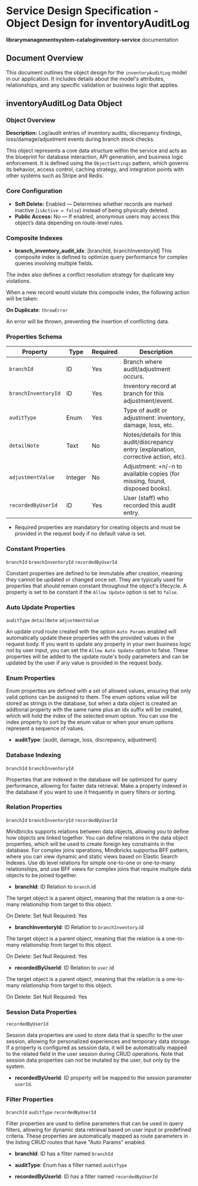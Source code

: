 # Service Design Specification - Object Design for inventoryAuditLog

**librarymanagementsystem-cataloginventory-service** documentation

## Document Overview

This document outlines the object design for the `inventoryAuditLog` model in our application. It includes details about the model's attributes, relationships, and any specific validation or business logic that applies.

## inventoryAuditLog Data Object

### Object Overview

**Description:** Log/audit entries of inventory audits, discrepancy findings, loss/damage/adjustment events during branch stock checks.

This object represents a core data structure within the service and acts as the blueprint for database interaction, API generation, and business logic enforcement.
It is defined using the `ObjectSettings` pattern, which governs its behavior, access control, caching strategy, and integration points with other systems such as Stripe and Redis.

### Core Configuration

- **Soft Delete:** Enabled — Determines whether records are marked inactive (`isActive = false`) instead of being physically deleted.
- **Public Access:** No — If enabled, anonymous users may access this object’s data depending on route-level rules.

### Composite Indexes

- **branch_inventory_audit_idx**: [branchId, branchInventoryId]
  This composite index is defined to optimize query performance for complex queries involving multiple fields.

The index also defines a conflict resolution strategy for duplicate key violations.

When a new record would violate this composite index, the following action will be taken:

**On Duplicate**: `throwError`

An error will be thrown, preventing the insertion of conflicting data.

### Properties Schema

| Property            | Type    | Required | Description                                                                           |
| ------------------- | ------- | -------- | ------------------------------------------------------------------------------------- |
| `branchId`          | ID      | Yes      | Branch where audit/adjustment occurs.                                                 |
| `branchInventoryId` | ID      | Yes      | Inventory record at branch for this adjustment/event.                                 |
| `auditType`         | Enum    | Yes      | Type of audit or adjustment: inventory, damage, loss, etc.                            |
| `detailNote`        | Text    | No       | Notes/details for this audit/discrepancy entry (explanation, corrective action, etc). |
| `adjustmentValue`   | Integer | No       | Adjustment: +n/-n to available copies (for missing, found, disposed books).           |
| `recordedByUserId`  | ID      | Yes      | User (staff) who recorded this audit entry.                                           |

- Required properties are mandatory for creating objects and must be provided in the request body if no default value is set.

### Constant Properties

`branchId` `branchInventoryId` `recordedByUserId`

Constant properties are defined to be immutable after creation, meaning they cannot be updated or changed once set. They are typically used for properties that should remain constant throughout the object's lifecycle.
A property is set to be constant if the `Allow Update` option is set to `false`.

### Auto Update Properties

`auditType` `detailNote` `adjustmentValue`

An update crud route created with the option `Auto Params` enabled will automatically update these properties with the provided values in the request body.
If you want to update any property in your own business logic not by user input, you can set the `Allow Auto Update` option to false.
These properties will be added to the update route's body parameters and can be updated by the user if any value is provided in the request body.

### Enum Properties

Enum properties are defined with a set of allowed values, ensuring that only valid options can be assigned to them.
The enum options value will be stored as strings in the database,
but when a data object is created an addtional property with the same name plus an idx suffix will be created, which will hold the index of the selected enum option.
You can use the index property to sort by the enum value or when your enum options represent a sequence of values.

- **auditType**: [audit, damage, loss, discrepancy, adjustment]

### Database Indexing

`branchId` `branchInventoryId`

Properties that are indexed in the database will be optimized for query performance, allowing for faster data retrieval.
Make a property indexed in the database if you want to use it frequently in query filters or sorting.

### Relation Properties

`branchId` `branchInventoryId` `recordedByUserId`

Mindbricks supports relations between data objects, allowing you to define how objects are linked together.
You can define relations in the data object properties, which will be used to create foreign key constraints in the database.
For complex joins operations, Mindbricks supportsa BFF pattern, where you can view dynamic and static views based on Elastic Search Indexes.
Use db level relations for simple one-to-one or one-to-many relationships, and use BFF views for complex joins that require multiple data objects to be joined together.

- **branchId**: ID
  Relation to `branch`.id

The target object is a parent object, meaning that the relation is a one-to-many relationship from target to this object.

On Delete: Set Null
Required: Yes

- **branchInventoryId**: ID
  Relation to `branchInventory`.id

The target object is a parent object, meaning that the relation is a one-to-many relationship from target to this object.

On Delete: Set Null
Required: Yes

- **recordedByUserId**: ID
  Relation to `user`.id

The target object is a parent object, meaning that the relation is a one-to-many relationship from target to this object.

On Delete: Set Null
Required: Yes

### Session Data Properties

`recordedByUserId`

Session data properties are used to store data that is specific to the user session, allowing for personalized experiences and temporary data storage.
If a property is configured as session data, it will be automatically mapped to the related field in the user session during CRUD operations.
Note that session data properties can not be mutated by the user, but only by the system.

- **recordedByUserId**: ID property will be mapped to the session parameter `userId`.

### Filter Properties

`branchId` `auditType` `recordedByUserId`

Filter properties are used to define parameters that can be used in query filters, allowing for dynamic data retrieval based on user input or predefined criteria.
These properties are automatically mapped as route parameters in the listing CRUD routes that have "Auto Params" enabled.

- **branchId**: ID has a filter named `branchId`

- **auditType**: Enum has a filter named `auditType`

- **recordedByUserId**: ID has a filter named `recordedByUserId`
